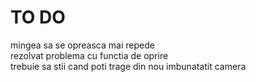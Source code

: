 # TO DO

mingea sa se opreasca mai repede <br>
rezolvat problema cu functia de oprire <br>
trebuie sa stii cand poti trage din nou
imbunatatit camera
